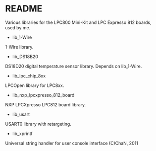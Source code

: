 # README #

Various libraries for the LPC800 Mini-Kit and LPC Expresso 812 boards, used by me.

* lib_1-Wire

1-Wire library.

* lib_DS18B20
  
DS18D20 digital temperature sensor library. Depends on lib_1-Wire.
  
* lib_lpc_chip_8xx

LPCOpen library for LPC8xx.

* lib_nxp_lpcxpresso_812_board

NXP LPCXpresso LPC812 board library.

* lib_usart

USART0 library with retargeting.

* lib_xprintf

Universal string handler for user console interface  (C)ChaN, 2011

